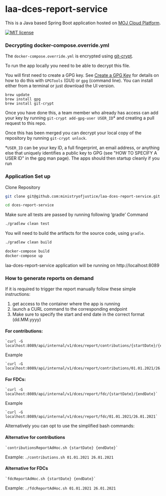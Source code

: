 # laa-dces-report-service

This is a Java based Spring Boot application hosted on [MOJ Cloud Platform](https://user-guide.cloud-platform.service.justice.gov.uk/documentation/concepts/about-the-cloud-platform.html).

[![MIT license](https://img.shields.io/badge/License-MIT-blue.svg)](LICENSE)

### Decrypting docker-compose.override.yml

The `docker-compose.override.yml` is encrypted using [git-crypt](https://github.com/AGWA/git-crypt).

To run the app locally you need to be able to decrypt this file.

You will first need to create a GPG key. See [Create a GPG Key](https://docs.publishing.service.gov.uk/manual/create-a-gpg-key.html) for details on how to do this with `GPGTools` (GUI) or `gpg` (command line).
You can install either from a terminal or just download the UI version.

```
brew update
brew install gpg
brew install git-crypt
```

Once you have done this, a team member who already has access can add your key by running `git-crypt add-gpg-user USER_ID`\* and creating a pull request to this repo.

Once this has been merged you can decrypt your local copy of the repository by running `git-crypt unlock`.

\*`USER_ID` can be your key ID, a full fingerprint, an email address, or anything else that uniquely identifies a public key to GPG (see "HOW TO SPECIFY A USER ID" in the gpg man page).
The apps should then startup cleanly if you run

### Application Set up

Clone Repository

```sh
git clone git@github.com:ministryofjustice/laa-dces-report-service.git

cd dces-report-service
```

Make sure all tests are passed by running following ‘gradle’ Command

```sh
./gradlew clean test
```

You will need to build the artifacts for the source code, using `gradle`.

```sh
./gradlew clean build
```

```sh
docker-compose build
docker-compose up
```

laa-dces-report-service application will be running on http://localhost:8089

### How to generate reports on demand

If it is required to trigger the report manually follow these simple instructions:

1. get access to the container where the app is running
2. launch a CURL command to the corresponding endpoint
3. Make sure to specify the start and end date in the correct format (dd.MM.yyyy)

#### For contributions:

    `curl -G localhost:8089/api/internal/v1/dces/report/contributions/{startDate}/{endDate}`

Example

    `curl -G localhost:8089/api/internal/v1/dces/report/contributions/01.01.2021/26.01.2021`

#### For FDCs:

    `curl -G localhost:8089/api/internal/v1/dces/report/fdc/{startDate}/{endDate}`

Example

    `curl -G localhost:8089/api/internal/v1/dces/report/fdc/01.01.2021/26.01.2021`

Alternatively you can opt to use the simplified bash commands:

#### Alternative for contributions

    `contributionsReportAdHoc.sh {startDate} {endDate}`

Example: `./contributions.sh 01.01.2021 26.01.2021`

#### Alternative for FDCs

    `fdcReportAdHoc.sh {startDate} {endDate}`

Example: `./fdcReportAdHoc.sh 01.01.2021 26.01.2021`  

